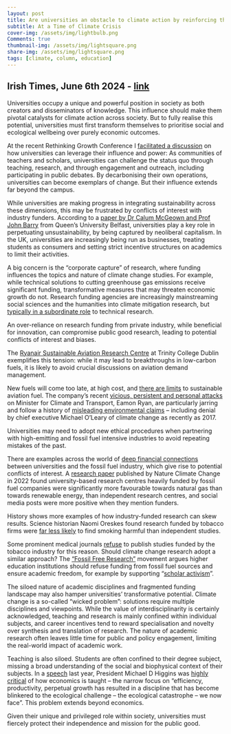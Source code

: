 ```yaml
---
layout: post
title: Are universities an obstacle to climate action by reinforcing the status quo?
subtitle: At a Time of Climate Crisis
cover-img: /assets/img/lightbulb.png
Comments: true
thumbnail-img: /assets/img/lightsquare.png
share-img: /assets/img/lightsquare.png
tags: [climate, column, education]
---
```


## Irish Times, June 6th 2024 - [link](https://www.irishtimes.com/environment/climate-crisis/2024/07/04/are-universities-an-obstacle-to-climate-action-by-reinforcing-the-status-quo/)

Universities occupy a unique and powerful position in society as both creators and disseminators of knowledge. This influence should make them pivotal catalysts for climate action across society. But to fully realise this potential, universities must first transform themselves to prioritise social and ecological wellbeing over purely economic outcomes.

At the recent Rethinking Growth Conference I [facilitated a discussion](https://rethinking-growth.ie/conference-programme-2/) on how universities can leverage their influence and power: As communities of teachers and scholars, universities can challenge the status quo through teaching, research, and through engagement and outreach, including participating in public debates. By decarbonising their own operations, universities can become exemplars of change. But their influence extends far beyond the campus.

While universities are making progress in integrating sustainability across these dimensions, this may be frustrated by conflicts of interest with industry funders. According to a [paper by Dr Calum McGeown and Prof John Barry](https://www.frontiersin.org/journals/sustainability/articles/10.3389/frsus.2023.1166642/full) from Queen’s University Belfast, universities play a key role in perpetuating unsustainability, by being captured by neoliberal capitalism. In the UK, universities are increasingly being run as businesses, treating students as consumers and setting strict incentive structures on academics to limit their activities.

A big concern is the “corporate capture” of research, where funding influences the topics and nature of climate change studies. For example, while technical solutions to cutting greenhouse gas emissions receive significant funding, transformative measures that may threaten economic growth do not. Research funding agencies are increasingly mainstreaming social sciences and the humanities into climate mitigation research, but [typically in a subordinate role](https://www.ncbi.nlm.nih.gov/pmc/articles/PMC9245879/) to technical research.

An over-reliance on research funding from private industry, while beneficial for innovation, can compromise public good research, leading to potential conflicts of interest and biases.

The [Ryanair Sustainable Aviation Research Centre](https://www.tcd.ie/news_events/articles/2024/ryanair-and-trinity-extend-sustainable-aviation-research-partnership/) at Trinity College Dublin exemplifies this tension: while it may lead to breakthroughs in low-carbon fuels, it is likely to avoid crucial discussions on aviation demand management.

New fuels will come too late, at high cost, and [there are limits](https://www.irishtimes.com/environment/climate-crisis/2024/06/06/carbon-emissions-from-aviation-cant-be-swept-under-the-carpet/) to sustainable aviation fuel. The company’s recent [vicious, persistent and personal attacks](https://www.irishtimes.com/opinion/2024/06/24/the-vile-abuse-of-eamon-ryan-has-chilling-effect-on-climate-action/) on Minister for Climate and Transport, Eamon Ryan, are particularly jarring and follow a history of [misleading environmental claims](https://www.desmog.com/michael-o-leary/) – including denial by chief executive Michael O’Leary of climate change as recently as 2017.

Universities may need to adopt new ethical procedures when partnering with high-emitting and fossil fuel intensive industries to avoid repeating mistakes of the past.

There are examples across the world of [deep financial connections](https://www.theguardian.com/environment/climate-consensus-97-per-cent/2017/mar/13/the-fossil-fuel-industrys-invisible-colonization-of-academia) between universities and the fossil fuel industry, which give rise to potential conflicts of interest. A [research paper](https://www.nature.com/articles/s41558-022-01521-3) published by Nature Climate Change in 2022 found university-based research centres heavily funded by fossil fuel companies were significantly more favourable towards natural gas than towards renewable energy, than independent research centres, and social media posts were more positive when they mention funders.

History shows more examples of how industry-funded research can skew results. Science historian Naomi Oreskes found research funded by tobacco firms were [far less likely](https://www.scientificamerican.com/article/fossil-fuel-money-will-undermine-stanford-rsquo-s-new-sustainability-school/) to find smoking harmful than independent studies.

Some prominent medical journals [refuse](https://theconversation.com/medical-journals-refuse-to-publish-tobacco-funded-research-19201) to publish studies funded by the tobacco industry for this reason. Should climate change research adopt a similar approach? The [“Fossil Free Research”](https://www.fossilfreeresearch.org/) movement argues higher education institutions should refuse funding from fossil fuel sources and ensure academic freedom, for example by supporting “[scholar activism](https://www.uu.nl/en/opinion/what-if-universities-would-support-scholar-activism)”.

The siloed nature of academic disciplines and fragmented funding landscape may also hamper universities’ transformative potential. Climate change is a so-called “wicked problem”: solutions require multiple disciplines and viewpoints. While the value of interdisciplinarity is certainly acknowledged, teaching and research is mainly confined within individual subjects, and career incentives tend to reward specialisation and novelty over synthesis and translation of research. The nature of academic research often leaves little time for public and policy engagement, limiting the real-world impact of academic work.

Teaching is also siloed. Students are often confined to their degree subject, missing a broad understanding of the social and biophysical context of their subjects. In a [speech](https://www.irishtimes.com/politics/2023/04/28/president-condemns-obsession-with-economic-growth/) last year, President Michael D Higgins was [highly critical](https://www.irishtimes.com/politics/2023/04/28/president-condemns-obsession-with-economic-growth/) of how economics is taught – the narrow focus on “efficiency, productivity, perpetual growth has resulted in a discipline that has become blinkered to the ecological challenge – the ecological catastrophe – we now face”. This problem extends beyond economics.

Given their unique and privileged role within society, universities must fiercely protect their independence and mission for the public good.
